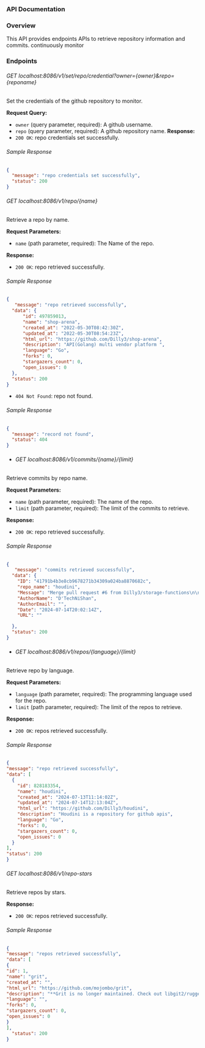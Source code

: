 ### API Documentation

### Overview

This API provides endpoints APIs to retrieve repository information and commits. 
continuously monitor

### Endpoints

###### GET localhost:8086/v1/set/repo/credential?owner={owner}&repo={reponame}

Set the credentials of the github repository to monitor.

**Request Query:**

- `owner` (query parameter, required): A github username.
- `repo` (query parameter, required): A github repository name.
**Response:**
- `200 OK`: repo credentials set successfully.
###### Sample Response
  ```json
  {
    "message": "repo credentials set successfully",
    "status": 200
  }
  ```

###### GET localhost:8086/v1/repo/{name}

Retrieve a repo by name.

**Request Parameters:**

- `name` (path parameter, required): The Name of the repo.

**Response:**

- `200 OK`: repo retrieved successfully.
###### Sample Response
  ```json
  {
     "message": "repo retrieved successfully",
    "data": {
        "id": 497859013,
        "name": "shop-arena",
        "created_at": "2022-05-30T08:42:30Z",
        "updated_at": "2022-05-30T08:54:23Z",
        "html_url": "https://github.com/Dilly3/shop-arena",
        "description": "API(Golang) multi vendor platform ",
        "language": "Go",
        "forks": 0,
        "stargazers_count": 0,
        "open_issues": 0
    },
    "status": 200
  } 
  ```
- `404 Not Found`: repo not found.
###### Sample Response
  ```json
  {
    "message": "record not found",
    "status": 404
  }
  ```
- ###### GET localhost:8086/v1/commits/{name}/{limit}

Retrieve commits by repo name.

**Request Parameters:**

- `name` (path parameter, required): The name of the repo.
- `limit` (path parameter, required): The limit of the commits to retrieve.

**Response:**

- `200 OK`: repo retrieved successfully.
###### Sample Response
  ```json
  {
     "message": "commits retrieved successfully",
    "data": {
      "ID": "41791b4b3e8cb9678271b34309a024ba8870682c",
      "repo_name": "houdini",
      "Message": "Merge pull request #6 from Dilly3/storage-functions\n\nStorage functions",
      "AuthorName": "D'TechNiShan",
      "AuthorEmail": "",
      "Date": "2024-07-14T20:02:14Z",
      "URL": ""

    },
    "status": 200
  } 
  ```
- ###### GET localhost:8086/v1/repos/{language}/{limit}

Retrieve repo by language.

**Request Parameters:**

- `language` (path parameter, required): The programming language used for the repo.
- `limit` (path parameter, required): The limit of the repos to retrieve.

**Response:**

- `200 OK`: repos retrieved successfully.
###### Sample Response
  ```json
  {
  "message": "repo retrieved successfully",
  "data": [
    {
      "id": 828183354,
      "name": "houdini",
      "created_at": "2024-07-13T11:14:02Z",
      "updated_at": "2024-07-14T12:13:04Z",
      "html_url": "https://github.com/Dilly3/houdini",
      "description": "Houdini is a repository for github apis",
      "language": "Go",
      "forks": 0,
      "stargazers_count": 0,
      "open_issues": 0
    }
  ],
  "status": 200
  } 
  ```
###### GET localhost:8086/v1/repo-stars

Retrieve repos by stars.

**Response:**
- `200 OK`: repos retrieved successfully.
###### Sample Response
  ```json
{ 
  "message": "repos retrieved successfully",
"data": [
{
"id": 1,
"name": "grit",
"created_at": "",
"html_url": "https://github.com/mojombo/grit",
"description": "**Grit is no longer maintained. Check out libgit2/rugged.** Grit gives you object oriented read/write access to Git repositories via Ruby.",
"language": "",
"forks": 0,
"stargazers_count": 0,
"open_issues": 0
}
  ],
    "status": 200
  } 
  ```
